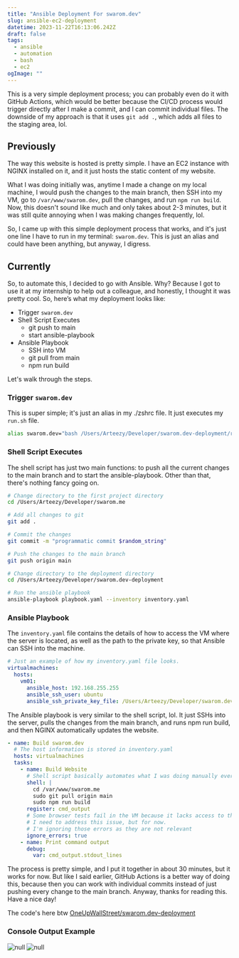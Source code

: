 ```yaml
---
title: "Ansible Deployment For swarom.dev"
slug: ansible-ec2-deployment
datetime: 2023-11-22T16:13:06.242Z
draft: false
tags:
  - ansible
  - automation
  - bash
  - ec2
ogImage: ""
---
```


This is a very simple deployment process; you can probably even do it with GitHub Actions, which would be better because the CI/CD process would trigger directly after I make a commit, and I can commit individual files. The downside of my approach is that it uses `git add .`, which adds all files to the staging area, lol.

## Previously 

The way this website is hosted is pretty simple. I have an EC2 instance with NGINX installed on it, and it just hosts the static content of my website.

What I was doing initially was, anytime I made a change on my local machine, I would push the changes to the main branch, then SSH into my VM, go to `/var/www/swarom.dev`, pull the changes, and run `npm run build`. Now, this doesn't sound like much and only takes about 2-3 minutes, but it was still quite annoying when I was making changes frequently, lol.

So, I came up with this simple deployment process that works, and it's just one line I have to run in my terminal: `swarom.dev`. This is just an alias and could have been anything, but anyway, I digress.

## Currently

So, to automate this, I decided to go with Ansible. Why? Because I got to use it at my internship to help out a colleague, and honestly, I thought it was pretty cool. So, here’s what my deployment looks like:

- Trigger `swarom.dev`
- Shell Script Executes 
  - git push to main
  - start ansible-playbook
- Ansible Playbook
  - SSH into VM
  - git pull from main
  - npm run build


Let's walk through the steps.

### Trigger `swarom.dev` 

This is super simple; it's just an alias in my ./zshrc file. It just executes my `run.sh` file.

```sh
alias swarom.dev="bash /Users/Arteezy/Developer/swarom.dev-deployment/run.sh"
```

### Shell Script Executes

The shell script has just two main functions: to push all the current changes to the main branch and to start the ansible-playbook. Other than that, there's nothing fancy going on.

```sh
# Change directory to the first project directory
cd /Users/Arteezy/Developer/swarom.me

# Add all changes to git
git add .

# Commit the changes
git commit -m "programmatic commit $random_string"

# Push the changes to the main branch
git push origin main

# Change directory to the deployment directory
cd /Users/Arteezy/Developer/swarom.dev-deployment

# Run the ansible playbook
ansible-playbook playbook.yaml --inventory inventory.yaml
```

### Ansible Playbook

The `inventory.yaml` file contains the details of how to access the VM where the server is located, as well as the path to the private key, so that Ansible can SSH into the machine.

```yaml
# Just an example of how my inventory.yaml file looks. 
virtualmachines:
  hosts:
    vm01:
      ansible_host: 192.168.255.255
      ansible_ssh_user: ubuntu
      ansible_ssh_private_key_file: /Users/Arteezy/Developer/swarom.dev-deployment/swarom-website.pem
```

The Ansible playbook is very similar to the shell script, lol. It just SSHs into the server, pulls the changes from the main branch, and runs npm run build, and then NGINX automatically updates the website.

```yaml
- name: Build swarom.dev
  # The host information is stored in inventory.yaml
  hosts: virtualmachines
  tasks:
    - name: Build Website
      # Shell script basically automates what I was doing manually every time
      shell: |
        cd /var/www/swarom.me
        sudo git pull origin main
        sudo npm run build
      register: cmd_output
      # Some browser tests fail in the VM because it lacks access to them. 
      # I need to address this issue, but for now.
      # I'm ignoring those errors as they are not relevant
      ignore_errors: true
    - name: Print command output
      debug:
        var: cmd_output.stdout_lines
```

The process is pretty simple, and I put it together in about 30 minutes, but it works for now. But like I said earlier, GitHub Actions is a better way of doing this, because then you can work with individual commits instead of just pushing every change to the main branch. Anyway, thanks for reading this. Have a nice day!

The code's here btw [OneUpWallStreet/swarom.dev-deployment](https://github.com/OneUpWallStreet/swarom.dev-deployment)

### Console Output Example

![null](/images/ansible_i1.png)
![null](/images/ansible_i2.png)